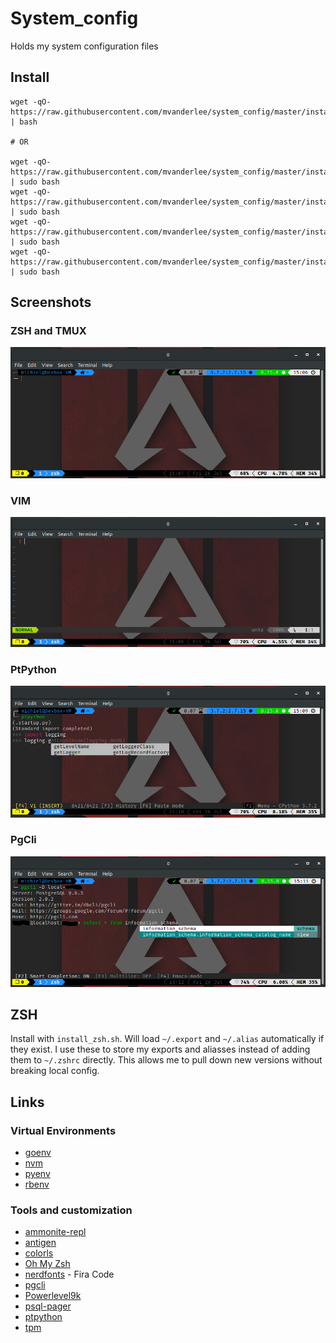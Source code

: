 # System_config

Holds my system configuration files

## Install

```shell
wget -qO- https://raw.githubusercontent.com/mvanderlee/system_config/master/install.sh | bash

# OR

wget -qO- https://raw.githubusercontent.com/mvanderlee/system_config/master/install_zsh.sh | sudo bash
wget -qO- https://raw.githubusercontent.com/mvanderlee/system_config/master/install_tmux.sh | sudo bash
wget -qO- https://raw.githubusercontent.com/mvanderlee/system_config/master/install_vim.sh | sudo bash
wget -qO- https://raw.githubusercontent.com/mvanderlee/system_config/master/install_tools.sh | sudo bash
```

## Screenshots

### ZSH and TMUX

![zsh_and_tmux](docs/img/zsh_and_tmux.png)

### VIM

![vim](docs/img/vim.png)

### PtPython

![ptpython](docs/img/ptpython.png)

### PgCli

![pgcli](docs/img/pgcli.png)

## ZSH

Install with `install_zsh.sh`.
Will load `~/.export` and `~/.alias` automatically if they exist.
I use these to store my exports and aliasses instead of adding them to `~/.zshrc` directly. This allows me to pull down new versions without breaking local config.

## Links

### Virtual Environments

* [goenv](https://github.com/syndbg/goenv)
* [nvm](https://github.com/nvm-sh/nvm)
* [pyenv](https://github.com/pyenv/pyenv)
* [rbenv](https://github.com/rbenv/rbenv)

### Tools and customization

* [ammonite-repl](https://ammonite.io/#Ammonite-REPL)
* [antigen](https://github.com/zsh-users/antigen)
* [colorls](https://github.com/athityakumar/colorls)
* [Oh My Zsh](https://ohmyz.sh/)
* [nerdfonts](https://www.nerdfonts.com) - Fira Code
* [pgcli](https://github.com/dbcli/pgcli)
* [Powerlevel9k](https://github.com/Powerlevel9k/powerlevel9k)
* [psql-pager](https://github.com/kyokley/psql-pager)
* [ptpython](https://github.com/prompt-toolkit/ptpython)
* [tpm](https://github.com/tmux-plugins/tpm)
